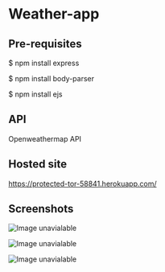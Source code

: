 # Weather-app


## Pre-requisites

$ npm install express

$ npm install body-parser

$ npm install ejs

## API
Openweathermap API

## Hosted site
https://protected-tor-58841.herokuapp.com/


## Screenshots


![Image unavialable](https://github.com/jeejo13/weather-app-expressJS-/blob/master/Screenshot/Screenshot%20(215).png)

![Image unavialable](https://github.com/jeejo13/weather-app-expressJS-/blob/master/Screenshot/Screenshot%20(216).png)

![Image unavialable](https://github.com/jeejo13/weather-app-expressJS-/blob/master/Screenshot/Screenshot%20(217).png)
